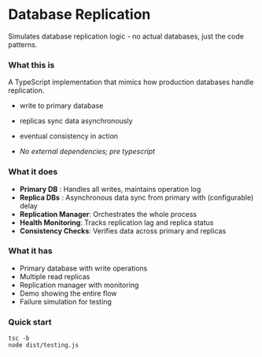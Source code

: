 # Database Replication
Simulates database replication logic - no actual databases, just the code patterns.

### What this is
A TypeScript implementation that mimics how production databases handle replication.
- write to primary database
- replicas sync data asynchronously
- eventual consistency in action

- *No external dependencies; pre typescript*

### What it does
- **Primary DB** : Handles all writes, maintains operation log
- **Replica DBs** : Asynchronous data sync from primary with (configurable) delay
- **Replication Manager**: Orchestrates the whole process
- **Health Monitoring**: Tracks replication lag and replica status
- **Consistency Checks**: Verifies data across primary and replicas

### What it has
- Primary database with write operations
- Multiple read replicas
- Replication manager with monitoring
- Demo showing the entire flow
- Failure simulation for testing

### Quick start
```
tsc -b
node dist/testing.js
```